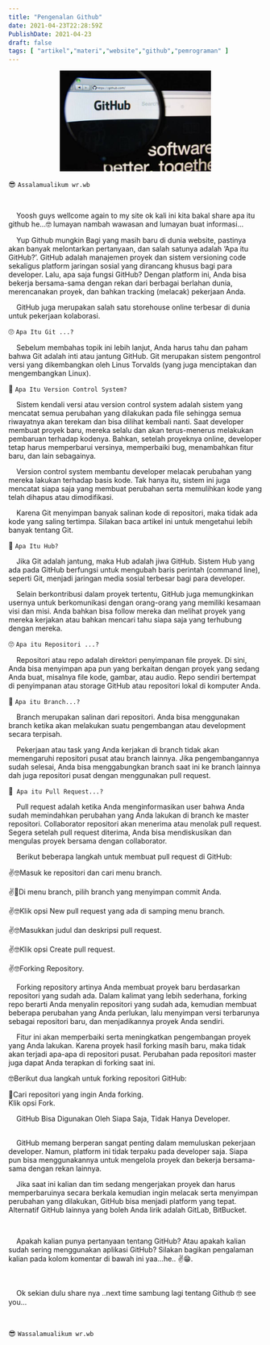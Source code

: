 ```yaml
---
title: "Pengenalan Github"
date: 2021-04-23T22:28:59Z
PublishDate: 2021-04-23
draft: false
tags: [ "artikel","materi","website","github","pemrograman" ]
---
```

<center><img width="300" height="200" src="/img-asset/github.jpeg"></center>

<html>

😎 `Assalamualikum wr.wb`

<br>
  <p class="justify">&nbsp; &nbsp; Yoosh guys wellcome again to my site ok kali ini kita bakal share apa itu github he...🤓 lumayan nambah wawasan and lumayan buat informasi...</p>
<!--more-->
<p class="justify">&nbsp; &nbsp; Yup Github mungkin Bagi yang masih baru di dunia website, pastinya akan banyak melontarkan pertanyaan, dan salah satunya adalah ‘Apa itu GitHub?’. GitHub adalah manajemen proyek dan sistem versioning code sekaligus platform jaringan sosial yang dirancang khusus bagi para developer. Lalu, apa saja fungsi GitHub? Dengan platform ini, Anda bisa bekerja bersama-sama dengan rekan dari berbagai berlahan dunia, merencanakan proyek, dan bahkan tracking (melacak) pekerjaan Anda.</p>
<p class="justify">&nbsp; &nbsp; GitHub juga merupakan salah satu storehouse online terbesar di dunia untuk pekerjaan kolaborasi.</p>

🙄 `Apa Itu Git ...?`

<p class="justify">&nbsp; &nbsp; Sebelum membahas topik ini lebih lanjut, Anda harus tahu dan paham bahwa Git adalah inti atau jantung GitHub. Git merupakan sistem pengontrol versi yang dikembangkan oleh Linus Torvalds (yang juga menciptakan dan mengembangkan Linux).</p>

🤔 `Apa Itu Version Control System?`

<p class="justify">&nbsp; &nbsp; Sistem kendali versi atau version control system adalah sistem yang mencatat semua perubahan yang dilakukan pada file sehingga semua riwayatnya akan terekam dan bisa dilihat kembali nanti. Saat developer membuat proyek baru, mereka selalu dan akan terus-menerus melakukan pembaruan terhadap kodenya. Bahkan, setelah proyeknya online, developer tetap harus memperbarui versinya, memperbaiki bug, menambahkan fitur baru, dan lain sebagainya.</p>

<p class="justify">&nbsp; &nbsp; Version control system membantu developer melacak perubahan yang mereka lakukan terhadap basis kode. Tak hanya itu, sistem ini juga mencatat siapa saja yang membuat perubahan serta memulihkan kode yang telah dihapus atau dimodifikasi.</p>

<p class="justify">&nbsp; &nbsp; Karena Git menyimpan banyak salinan kode di repositori, maka tidak ada kode yang saling tertimpa. Silakan baca artikel ini untuk mengetahui lebih banyak tentang Git.</p>

🤔 `Apa Itu Hub?`

<p class="justify">&nbsp; &nbsp; Jika Git adalah jantung, maka Hub adalah jiwa GitHub. Sistem Hub yang ada pada GitHub berfungsi untuk mengubah baris perintah (command line), seperti Git, menjadi jaringan media sosial terbesar bagi para developer.</p>

<p class="justify">&nbsp; &nbsp; Selain berkontribusi dalam proyek tertentu, GitHub juga memungkinkan usernya untuk berkomunikasi dengan orang-orang yang memiliki kesamaan visi dan misi. Anda bahkan bisa follow mereka dan melihat proyek yang mereka kerjakan atau bahkan mencari tahu siapa saja yang terhubung dengan mereka.</p>

🙄 `Apa itu Repositori ...?`

<p class="justify">&nbsp; &nbsp; Repositori atau repo adalah direktori penyimpanan file proyek. Di sini, Anda bisa menyimpan apa pun yang berkaitan dengan proyek yang sedang Anda buat, misalnya file kode, gambar, atau audio. Repo sendiri bertempat di penyimpanan atau storage GitHub atau repositori lokal di komputer Anda.</p>

🤔 `Apa itu Branch...?`

<p class="justify">&nbsp; &nbsp; Branch merupakan salinan dari repositori. Anda bisa menggunakan branch ketika akan melakukan suatu pengembangan atau development secara terpisah.</p>

<p class="justify">&nbsp; &nbsp; Pekerjaan atau task yang Anda kerjakan di branch tidak akan memengaruhi repositori pusat atau branch lainnya. Jika pengembangannya sudah selesai, Anda bisa menggabungkan branch saat ini ke branch lainnya dah juga repositori pusat dengan menggunakan pull request.</p>

🤔` Apa itu Pull Request...?`

<p class="justify">&nbsp; &nbsp; Pull request adalah ketika Anda menginformasikan user bahwa Anda sudah memindahkan perubahan yang Anda lakukan di branch ke master repositori. Collaborator repositori akan menerima atau menolak pull request. Segera setelah pull request diterima, Anda bisa mendiskusikan dan mengulas proyek bersama dengan collaborator.</p>

<p class="justify">&nbsp; &nbsp; Berikut beberapa langkah untuk membuat pull request di GitHub:</p>

<p class="justify">✌🤓Masuk ke repositori dan cari menu branch.
<br>
<p class="justify">✌🤔Di menu branch, pilih branch yang menyimpan commit Anda.
<br>
<p class="justify">✌🤓Klik opsi New pull request yang ada di samping menu branch.
<br>
<p class="justify">✌🤓Masukkan judul dan deskripsi pull request.
<br>
<p class="justify">✌🤓Klik opsi Create pull request.
<br>
<p class="justify">✌🤓Forking Repository.
<br>
 <p class="justify">&nbsp; &nbsp; Forking repository artinya Anda membuat proyek baru berdasarkan repositori yang sudah ada. Dalam kalimat yang lebih sederhana, forking repo berarti Anda menyalin repositori yang sudah ada, kemudian membuat beberapa perubahan yang Anda perlukan, lalu menyimpan versi terbarunya sebagai repositori baru, dan menjadikannya proyek Anda sendiri.</p>

<p class="justify">&nbsp; &nbsp; Fitur ini akan memperbaiki serta meningkatkan pengembangan proyek yang Anda lakukan. Karena proyek hasil forking masih baru, maka tidak akan terjadi apa-apa di repositori pusat. Perubahan pada repositori master juga dapat Anda terapkan di forking saat ini.</p>

<p class="justify">🤓Berikut dua langkah untuk forking repositori GitHub:
<br>
<p class="justify">🤔Cari repositori yang ingin Anda forking.
 <br> Klik opsi Fork.
 <br> 
<p class="justify">&nbsp; &nbsp; GitHub Bisa Digunakan Oleh Siapa Saja, Tidak Hanya Developer.
 <br>
<br>
 <p class="justify">&nbsp; &nbsp; GitHub memang berperan sangat penting dalam memuluskan pekerjaan developer. Namun, platform ini tidak terpaku pada developer saja. Siapa pun bisa menggunakannya untuk mengelola proyek dan bekerja bersama-sama dengan rekan lainnya.

 <p class="justify">&nbsp; &nbsp; Jika saat ini kalian dan tim sedang mengerjakan proyek dan harus memperbaruinya secara berkala kemudian ingin melacak serta menyimpan perubahan yang dilakukan, GitHub bisa menjadi platform yang tepat. Alternatif GitHub lainnya yang boleh Anda lirik adalah GitLab, BitBucket.</p>
<br>
 <p class="justify">&nbsp; &nbsp; Apakah kalian punya pertanyaan tentang GitHub? Atau apakah kalian sudah sering menggunakan aplikasi GitHub? Silakan bagikan pengalaman kalian pada kolom komentar di bawah ini yaa...he.. ✌😁.</p>
<br>
<p class="justify"> &nbsp; &nbsp; Ok sekian dulu share nya ..next time sambung lagi tentang Github 🤓 see you...</p>
<br>

😎 `Wassalamualikum wr.wb`
